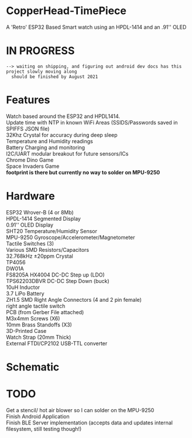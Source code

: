 # CopperHead-TimePiece
A 'Retro' ESP32 Based Smart watch using an HPDL-1414 and an .91'' OLED

# IN PROGRESS
    --> waiting on shipping, and figuring out android dev docs has this project slowly moving along
      should be finished by August 2021

# Features
  Watch based around the ESP32 and HPDL1414. <br>
  Update time with NTP in known WiFi Areas (SSIDS/Passwords saved in SPIFFS JSON file) <br>
  32Khz Crystal for accuracy during deep sleep<br>
  Temperature and Humidity readings <br>
  Battery Charging and monitoring <br>
  I2C/UART modular breakout for future sensors/ICs <br>
  Chrome Dino Game  <br>
  Space Invaders Game <br>
   **footprint is there but currently no way to solder on MPU-9250** <br>
# Hardware

  ESP32 Wrover-B (4 or 8Mb) <br>
  HPDL-1414 Segmented Display  <br>
  0.91'' OLED Display <br>
  SHT20 Temperature/Humidity Sensor <br>
  MPU-9250 Gyroscope/Accelerometer/Magnetometer <br>
  Tactile Switches (3) <br>
  Various SMD Resistors/Capacitors <br>
  32.768kHz ±20ppm Crystal <br>
  TP4056 <br>
  DW01A   <br>
  FS8205A
  HX4004 DC-DC Step up (LDO) <br>
  TPS62203DBVR DC-DC Step Down (buck) <br>
  10uH Inductor <br>
  3.7 LiPo Battery <br>
  ZH1.5 SMD Right Angle Connectors (4 and 2 pin female)  <br>
  right angle tactile switch <br>
  PCB (from Gerber File attached)<br>
  M3x4mm Screws (X6)<br>
  10mm Brass Standoffs (X3)<br>
  3D-Printed Case <br>
  Watch Strap (20mm Thick)<br>
  External FTDI/CP2102 USB-TTL converter<br>



# Schematic

# TODO
  Get a stencil/ hot air blower so I can solder on the MPU-9250 <br>
  Finish Android Application <br>
  Finish BLE Server implementation (accepts data and updates internal filesystem, still testing though!) <br>
  
